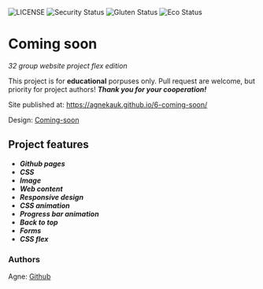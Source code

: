 ![LICENSE](https://img.shields.io/badge/license-MIT-blue.svg?style=flat-square)
![Security Status](https://img.shields.io/security-headers?label=Security&url=https%3A%2F%2Fgithub.com&style=flat-square)
![Gluten Status](https://img.shields.io/badge/Gluten-Free-green.svg)
![Eco Status](https://img.shields.io/badge/ECO-Friendly-green.svg)

# Coming soon

_32 group website project flex edition_

This project is for **educational** porpuses only. Pull request are welcome, but priority for project authors! **_Thank you for your cooperation!_**

Site published at: https://agnekauk.github.io/6-coming-soon/

Design: [Coming-soon](https://cdn.discordapp.com/attachments/850245533838868480/850246473362178048/coming-soon-wide.png)

## Project features

-   **_Github pages_**
-   **_CSS_**
-   **_Image_**
-   **_Web content_**
-   **_Responsive design_**
-   **_CSS animation_**
-   **_Progress bar animation_**
-   **_Back to top_**
-   **_Forms_**
-   **_CSS flex_**

### Authors

Agne: [Github](https://github.com/agnekauk)
